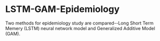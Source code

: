 # LSTM-GAM-Epidemiology
Two methods for epidemiology study are compared--Long Short Term Memery (LSTM) neural network model and Generalized Additive Model (GAM).
